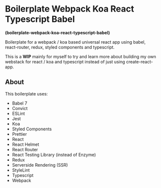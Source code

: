 # Boilerplate Webpack Koa React Typescript Babel

**(boilerplate-webpack-koa-react-typescript-babel)**

Boilerplate for a webpack / koa based universal react app using babel, react-router, redux, styled components and typescript.

This is a **WIP** mainly for myself to try and learn more about building my own webstack for react / koa and typescript instead of just using create-react-app.

## About

This boilerplate uses:

- Babel 7
- Convict
- ESLint
- Jest
- Koa
- Styled Components
- Prettier
- React
- React Helmet
- React Router
- React Testing Library (instead of Enzyme)
- Redux
- Serverside Rendering (SSR)
- StyleLint
- Typescript
- Webpack
